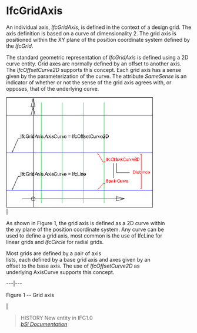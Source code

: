 IfcGridAxis
===========
An individual axis, _IfcGridAxis_, is defined in the context of a design grid.
The axis definition is based on a curve of dimensionality 2. The grid axis is
positioned within the XY plane of the position coordinate system defined by
the _IfcGrid_.  
  
The standard geometric representation of _IfcGridAxis_ is defined using a 2D
curve entity. Grid axes are normally defined by an offset to another axis. The
_IfcOffsetCurve2D_ supports this concept. Each grid axis has a sense given by
the parameterization of the curve. The attribute _SameSense_ is an indicator
of whether or not the sense of the grid axis agrees with, or opposes, that of
the underlying curve.  
  
  
  
![design grid](figures/ifcgridaxis-layout1.gif)  
|  

As shown in Figure 1, the grid axis is defined as a 2D curve within  
the xy plane of the position coordinate system. Any curve can be  
used to define a grid axis, most common is the use of IfcLine for  
linear grids and _IfcCircle_ for radial grids.

  

Most grids are defined by a pair of axis  
lists, each defined by a base grid axis and axes given by an  
offset to the base axis. The use of _IfcOffsetCurve2D_ as  
underlying AxisCurve supports this concept.

  
  
  
---|---  
  

Figure 1 -- Grid axis

  
|  
  
  
  
  
> HISTORY  New entity in IFC1.0  
[ _bSI
Documentation_](https://standards.buildingsmart.org/IFC/DEV/IFC4_2/FINAL/HTML/schema/ifcgeometricconstraintresource/lexical/ifcgridaxis.htm)


